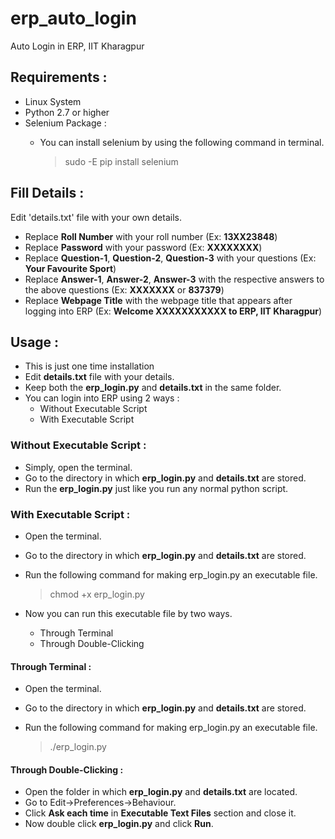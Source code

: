 # erp_auto_login
Auto Login in ERP, IIT Kharagpur

## Requirements :
* Linux System
* Python 2.7 or higher 
* Selenium Package :
  * You can install selenium by using the following command in terminal.

    > sudo -E pip install selenium

## Fill Details : 
Edit 'details.txt' file with your own details. 

* Replace **Roll Number** with your roll number (Ex: **13XX23848**)
* Replace **Password** with your password (Ex: **XXXXXXXX**)
* Replace **Question-1**, **Question-2**, **Question-3** with your questions (Ex: **Your Favourite Sport**)
* Replace **Answer-1**, **Answer-2**, **Answer-3** with the respective answers to the above questions (Ex: **XXXXXXX** or **837379**)
* Replace **Webpage Title** with the webpage title that appears after logging into ERP (Ex: **Welcome XXXXXXXXXXX to ERP, IIT Kharagpur**)


## Usage :
* This is just one time installation
* Edit **details.txt** file with your details.  
* Keep both the **erp_login.py** and **details.txt** in the same folder.
* You can login into ERP using 2 ways :
  * Without Executable Script
  * With Executable Script

### Without Executable Script :
* Simply, open the terminal.
* Go to the directory in which **erp_login.py** and **details.txt** are stored.
* Run the **erp_login.py** just like you run any normal python script. 

### With Executable Script :
* Open the terminal. 
* Go to the directory in which **erp_login.py** and **details.txt** are stored.
* Run the following command for making erp_login.py an executable file.

  > chmod +x erp_login.py
* Now you can run this executable file by two ways.
  * Through Terminal
  * Through Double-Clicking

#### Through Terminal :
* Open the terminal. 
* Go to the directory in which **erp_login.py** and **details.txt** are stored.
* Run the following command for making erp_login.py an executable file.

  > ./erp_login.py

#### Through Double-Clicking :
* Open the folder in which **erp_login.py** and **details.txt** are located.
* Go to Edit->Preferences->Behaviour.
* Click **Ask each time** in **Executable Text Files** section and close it. 
* Now double click **erp_login.py** and click **Run**. 

